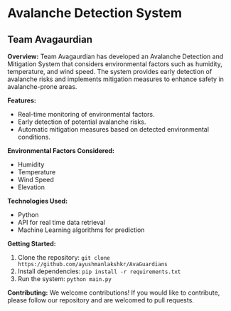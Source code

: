 # Avalanche Detection System

## Team Avagaurdian

**Overview:**
Team Avagaurdian has developed an Avalanche Detection and Mitigation System that considers environmental factors such as humidity, temperature, and wind speed. The system provides early detection of avalanche risks and implements mitigation measures to enhance safety in avalanche-prone areas.

**Features:**
- Real-time monitoring of environmental factors.
- Early detection of potential avalanche risks.
- Automatic mitigation measures based on detected environmental conditions.

**Environmental Factors Considered:**
- Humidity
- Temperature
- Wind Speed
- Elevation

**Technologies Used:**
- Python
- API for real time data retrieval
- Machine Learning algorithms for prediction

**Getting Started:**
1. Clone the repository: `git clone https://github.com/ayushmanlakshkr/AvaGuardians`
2. Install dependencies: `pip install -r requirements.txt`
3. Run the system: `python main.py`



**Contributing:**
We welcome contributions! If you would like to contribute, please follow our repository and are welcomed to pull requests.

